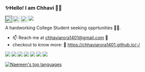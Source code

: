 
### ✨Hello! I am Chhavi 👋✨

<a href="">
  <img align="left" alt="Chhavi's Discord" width="22px" src="https://raw.githubusercontent.com/peterthehan/peterthehan/master/assets/discord.svg" />
</a> <a href="https://twitter.com/">
  <img align="left" alt="Chhavi Arora | Twitter" width="22px" src="https://raw.githubusercontent.com/peterthehan/peterthehan/master/assets/twitter.svg" />
</a> <a href="https://www.linkedin.com/in/ChhaviArora1401/">
  <img align="left" alt="Chhavi's LinkedIN" width="22px" src="https://raw.githubusercontent.com/peterthehan/peterthehan/master/assets/linkedin.svg" />
</a> 


![](https://visitor-badge.glitch.me/badge?page_id=ChhaviArora1401.ChhaviArora1401)

A hardworking College Student seeking opprtunities :woman_technologist:. 

- 📫 Reach me at chhaviarora1401@gmail.com :e-mail:
- checkout to know more: :link: https://chhaviarora1401.github.io/-/

<img src="https://img.icons8.com/color/48/000000/html-5--v2.png"/> <img src="https://img.icons8.com/color/48/000000/css3.png"/> <img src="https://img.icons8.com/color/64/000000/javascript.png"/> <img src="https://img.icons8.com/color/48/000000/bootstrap.png"/> <img src="https://img.icons8.com/color/48/000000/git.png"/> <img src="https://img.icons8.com/fluent/48/000000/visual-studio-code-2019.png"/> <img src="https://img.icons8.com/fluent/48/000000/sublime-text.png"/>

<!-- <img src="https://img.icons8.com/ios-filled/50/000000/codepen.png"/> <img src="https://img.icons8.com/color/48/000000/jsfiddle.png"/> <img src="https://img.icons8.com/ios/50/000000/javascript--v2.png"/> <img src="https://img.icons8.com/ios/50/000000/jquery.png"/> <img src="https://img.icons8.com/color/48/000000/json--v1.png"/> <img src="https://img.icons8.com/color/48/000000/npm.png"/> <img src="https://img.icons8.com/color/48/000000/vue-js.png"/> <img src="https://img.icons8.com/color/48/000000/nodejs.png"/> <img src="https://img.icons8.com/ultraviolet/40/000000/react--v2.png"/> <img src="https://img.icons8.com/color/48/000000/angularjs.png"/> -->

[![Naereen's top languages](https://github-readme-stats.vercel.app/api/top-langs/?username=ChhaviArora1401&theme=midnight-purple)](https://github.com/anuraghazra/github-readme-stats)

<!-- [![Sparkline](https://stars.medv.io/ChhaviArora1401/badges.svg)](https://stars.medv.io/ChhaviArora1401/badges) -->
